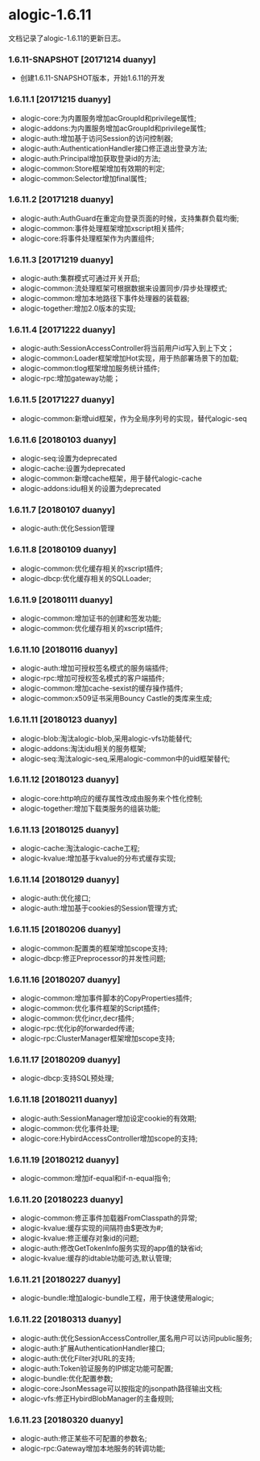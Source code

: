 alogic-1.6.11
=============

文档记录了alogic-1.6.11的更新日志。

### 1.6.11-SNAPSHOT [20171214 duanyy]
- 创建1.6.11-SNAPSHOT版本，开始1.6.11的开发

### 1.6.11.1 [20171215 duanyy]

- alogic-core:为内置服务增加acGroupId和privilege属性;
- alogic-addons:为内置服务增加acGroupId和privilege属性;
- alogic-auth:增加基于访问Session的访问控制器;
- alogic-auth:AuthenticationHandler接口修正退出登录方法;
- alogic-auth:Principal增加获取登录id的方法;
- alogic-common:Store框架增加有效期的判定;
- alogic-common:Selector增加final属性;

### 1.6.11.2 [20171218 duanyy]

- alogic-auth:AuthGuard在重定向登录页面的时候，支持集群负载均衡;
- alogic-common:事件处理框架增加xscript相关插件;
- alogic-core:将事件处理框架作为内置组件;

### 1.6.11.3 [20171219 duanyy]

- alogic-auth:集群模式可通过开关开启;
- alogic-common:流处理框架可根据数据来设置同步/异步处理模式;
- alogic-common:增加本地路径下事件处理器的装载器;
- alogic-together:增加2.0版本的实现;

### 1.6.11.4 [20171222 duanyy]

- alogic-auth:SessionAccessController将当前用户id写入到上下文；
- alogic-common:Loader框架增加Hot实现，用于热部署场景下的加载;
- alogic-common:tlog框架增加服务统计插件;
- alogic-rpc:增加gateway功能；

### 1.6.11.5 [20171227 duanyy]

- alogic-common:新增uid框架，作为全局序列号的实现，替代alogic-seq

### 1.6.11.6 [20180103 duanyy]

- alogic-seq:设置为deprecated
- alogic-cache:设置为deprecated
- alogic-common:新增cache框架，用于替代alogic-cache
- alogic-addons:idu相关的设置为deprecated

### 1.6.11.7 [20180107 duanyy]

- alogic-auth:优化Session管理

### 1.6.11.8 [20180109 duanyy]

- alogic-common:优化缓存相关的xscript插件;
- alogic-dbcp:优化缓存相关的SQLLoader;

### 1.6.11.9 [20180111 duanyy]

- alogic-common:增加证书的创建和签发功能;
- alogic-common:优化缓存相关的xscript插件;

### 1.6.11.10 [20180116 duanyy]

- alogic-auth:增加可授权签名模式的服务端插件;
- alogic-rpc:增加可授权签名模式的客户端插件;
- alogic-common:增加cache-sexist的缓存操作插件;
- alogic-common:x509证书采用Bouncy Castle的类库来生成;

### 1.6.11.11 [20180123 duanyy]

- alogic-blob:淘汰alogic-blob,采用alogic-vfs功能替代;
- alogic-addons:淘汰idu相关的服务框架;
- alogic-seq:淘汰alogic-seq,采用alogic-common中的uid框架替代;

### 1.6.11.12 [20180123 duanyy]

- alogic-core:http响应的缓存属性改成由服务来个性化控制;
- alogic-together:增加下载类服务的组装功能;

### 1.6.11.13 [20180125 duanyy]

- alogic-cache:淘汰alogic-cache工程;
- alogic-kvalue:增加基于kvalue的分布式缓存实现;

### 1.6.11.14 [20180129 duanyy]

- alogic-auth:优化接口;
- alogic-auth:增加基于cookies的Session管理方式;


### 1.6.11.15 [20180206 duanyy]

- alogic-common:配置类的框架增加scope支持;
- alogic-dbcp:修正Preprocessor的并发性问题;

### 1.6.11.16 [20180207 duanyy]

- alogic-common:增加事件脚本的CopyProperties插件;
- alogic-common:优化事件框架的Script插件;
- alogic-common:优化incr,decr插件;
- alogic-rpc:优化ip的forwarded传递;
- alogic-rpc:ClusterManager框架增加scope支持;

### 1.6.11.17 [20180209 duanyy]

- alogic-dbcp:支持SQL预处理;

### 1.6.11.18 [20180211 duanyy]

- alogic-auth:SessionManager增加设定cookie的有效期;
- alogic-common:优化事件处理;
- alogic-core:HybirdAccessController增加scope的支持;

### 1.6.11.19 [20180212 duanyy]

- alogic-common:增加if-equal和if-n-equal指令;

### 1.6.11.20 [20180223 duanyy]

- alogic-common:修正事件加载器FromClasspath的异常;
- alogic-kvalue:缓存实现的间隔符由$更改为#;
- alogic-kvalue:修正缓存对象id的问题;
- alogic-auth:修改GetTokenInfo服务实现的app值的缺省id;
- alogic-kvalue:缓存的idtable功能可选,默认管理;

### 1.6.11.21 [20180227 duanyy]

- alogic-bundle:增加alogic-bundle工程，用于快速使用alogic;

### 1.6.11.22 [20180313 duanyy]

- alogic-auth:优化SessionAccessController,匿名用户可以访问public服务;
- alogic-auth:扩展AuthenticationHandler接口;
- alogic-auth:优化Filter对URL的支持;
- alogic-auth:Token验证服务的IP绑定功能可配置;
- alogic-bundle:优化配置参数;
- alogic-core:JsonMessage可以按指定的jsonpath路径输出文档;
- alogic-vfs:修正HybirdBlobManager的主备规则;

### 1.6.11.23 [20180320 duanyy]

- alogic-auth:修正某些不可配置的参数名;
- alogic-rpc:Gateway增加本地服务的转调功能;


